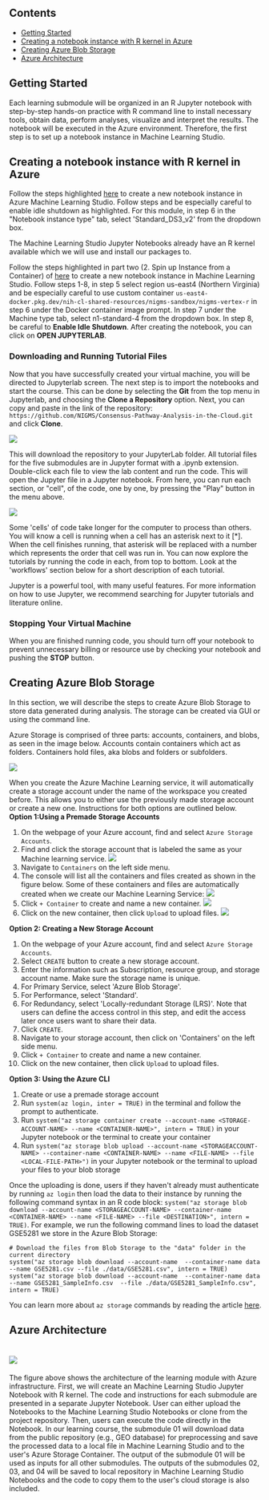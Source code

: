 ## Contents

+ [Getting Started](#getting-started)
+ [Creating a notebook instance with R kernel in Azure](#creating-a-notebook-instance-with-r-kernel-in-azure)
+ [Creating Azure Blob Storage](#creating-azure-blob-storage)
+ [Azure Architecture](#azure-architecture)

## Getting Started
Each learning submodule will be organized in an R Jupyter notebook with step-by-step hands-on practice with R command line to install necessary tools, obtain data, perform analyses, visualize and interpret the results. The notebook will be executed in the Azure environment. Therefore, the first step is to set up a notebook instance in Machine Learning Studio.

<!-- #region -->
## Creating a notebook instance with R kernel in Azure

Follow the steps highlighted [here](https://github.com/NIGMS/NIGMS-Sandbox/blob/main/docs/HowToCreateAzureMLNotebooks.md) to create a new notebook instance in Azure Machine Learning Studio. Follow steps and be especially careful to enable idle shutdown as highlighted. For this module, in step 6 in the "Notebook instance type" tab, select 'Standard_DS3_v2' from the dropdown box.

The Machine Learning Studio Jupyter Notebooks already have an R kernel available which we will use and install our packages to.


Follow the steps highlighted in part two (2. Spin up Instance from a Container) of [here](https://github.com/NIGMS/NIGMS-Sandbox/blob/main/docs/HowToCreateAzureMLNotebooks.md) to create a new notebook instance in Machine Learning Studio. Follow steps 1-8, in step 5 select region us-east4 (Northern Virginia) and be especially careful to use custom container `us-east4-docker.pkg.dev/nih-cl-shared-resources/nigms-sandbox/nigms-vertex-r` in step 6 under the Docker container image prompt. In step 7 under the Machine type tab, select n1-standard-4 from the dropdown box. In step 8, be careful to **Enable Idle Shutdown**. After creating the notebook, you can click on **OPEN JUPYTERLAB**.

### Downloading and Running Tutorial Files

Now that you have successfully created your virtual machine, you will be directed to Jupyterlab screen. The next step is to import the notebooks and start the course. 
This can be done by selecting the __Git__ from the top menu in Jupyterlab, and choosing the __Clone a Repository__ 
option. Next, you can copy and paste in the link of the repository: `https://github.com/NIGMS/Consensus-Pathway-Analysis-in-the-Cloud.git` and click __Clone__.

![](./images/Intro/clone.png)

This will download the repository to your JupyterLab folder. All tutorial files for the five submodules are in Jupyter format with a .ipynb extension. Double-click each file to view the lab content and run the code. This will open the Jupyter file in a Jupyter notebook. From here, you can run each section, or "cell", of the code, one by one, by pressing the "Play" button in the menu above.

![](./images/SettingGC/Run_Cell.png)

Some 'cells' of code take longer for the computer to process than others. You will know a cell is running when a cell has an asterisk next to it \[\*\]. When the cell finishes running, that asterisk will be replaced with a number which represents the order that cell was run in. You can now explore the tutorials by running the code in each, from top to bottom. Look at the 'workflows' section below for a short description of each tutorial.

Jupyter is a powerful tool, with many useful features. For more information on how to use Jupyter, we recommend 
searching for Jupyter tutorials and literature online.

### Stopping Your Virtual Machine

When you are finished running code, you should turn off your notebook to prevent unnecessary billing or resource use by checking your notebook and pushing the __STOP__ button.

## Creating Azure Blob Storage
In this section, we will describe the steps to create Azure Blob Storage to store data generated during analysis.  The storage can be created via GUI or using the command line.

Azure Storage is comprised of three parts: accounts, containers, and blobs, as seen in the image below. Accounts contain containers which act as folders. Containers hold files, aka blobs and folders or subfolders.

![](./images/Module1/azure_blob_diagram.png)

When you create the Azure Machine Learning service, it will automatically create a storage account under the name of the workspace you created before. This allows you to either use the previously made storage account or create a new one. Instructions for both options are outlined below.
**Option 1:Using a Premade Storage Accounts**
1. On the webpage of your Azure account, find and select `Azure Storage Accounts`.
2. Find and click the storage account that is labeled the same as your Machine learning service.
![](./images/Module1/Data_CloudStorageAccount.png)
4. Navigate to `Containers` on the left side menu.
5. The console will list all the containers and files created as shown in the figure below. Some of these containers and files are automatically created when we create our Machine Learning Service:
![](./images/Module1/Data_CloudStorageContainer.png)
6. Click `+ Container` to create and name a new container.
![](./images/Module1/Data_CloudContainerName.png)
7. Click on the new container, then click `Upload` to upload files.
![](./images/Module1/Data_CloudBlobUpload.png)

**Option 2: Creating a New Storage Account**
1. On the webpage of your Azure account, find and select `Azure Storage Accounts`.
2. Select `CREATE` button to create a new storage account.
3. Enter the information such as Subscription, resource group, and storage account name. Make sure the storage name is unique.
4. For Primary Service, select 'Azure Blob Storage'.
5. For Performance, select 'Standard'.
6. For Redundancy, select 'Locally-redundant Storage (LRS)'. Note that users can define the access control in this step, and edit the access later once users want to share their data.
7. Click `CREATE`.
8. Navigate to your storage account, then click on 'Containers' on the left side menu.
9. Click `+ Container` to create and name a new container.
10. Click on the new container, then click `Upload` to upload files.

**Option 3: Using the Azure CLI**
1. Create or use a premade storage account
2. Run `system(az login, inter = TRUE)` in the terminal and follow the prompt to authenticate.
3. Run `system("az storage container create --account-name <STORAGE-ACCOUNT-NAME> --name <CONTAINER-NAME>", intern = TRUE)` in your Jupyter notebook or the terminal to create your container
4. Run `system("az storage blob upload --account-name <STORAGEACCOUNT-NAME> --container-name <CONTAINER-NAME> --name <FILE-NAME> --file <LOCAL-FILE-PATH>")` in your Jupyter notebook or the terminal to upload your files to your blob storage


Once the uploading is done, users if they haven't already must authenticate by running `az login` then load the data to their instance by running the following command syntax in an R code block: `system("az storage blob download --account-name <STORAGEACCOUNT-NAME> --container-name <CONTAINER-NAME> --name <FILE-NAME> --file <DESTINATION>", intern = TRUE)`. For example, we run the following command lines to load the dataset GSE5281 we store in the Azure Blob Storage:

```
# Download the files from Blob Storage to the "data" folder in the current directory
system("az storage blob download --account-name  --container-name data --name GSE5281.csv --file ./data/GSE5281.csv", intern = TRUE)
system("az storage blob download --account-name  --container-name data --name GSE5281_SampleInfo.csv  --file ./data/GSE5281_SampleInfo.csv", intern = TRUE)
```

You can learn more about `az storage` commands by reading the article [here](https://learn.microsoft.com/en-us/azure/storage/blobs/storage-quickstart-blobs-cli).

## Azure Architecture

# ![](./images/Intro/architecture.png)
The figure above shows the architecture of the learning module with Azure infrastructure. First, we will create
an Machine Learning Studio Jupyter Notebook with R kernel. The code and instructions for each submodule are presented in a separate Jupyter Notebook.
User can either upload the Notebooks to the Machine Learning Studio Notebooks or clone from the project repository. Then, users can execute 
the code directly in the Notebook. In our learning course, the submodule 01 will download data from the public repository (e.g., GEO database)
for preprocessing and save the processed data to a local file in Machine Learning Studio and to the user's Azure Storage Container. The output
of the submodule 01 will be used as inputs for all other submodules. The outputs of the submodules 02, 03, and 04 will be saved to 
local repository in Machine Learning Studio Notebooks and the code to copy them to the user's cloud storage is also included.
<!-- #endregion -->

```python

```
